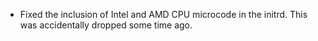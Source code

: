 - Fixed the inclusion of Intel and AMD CPU microcode in the initrd. This was accidentally dropped some time ago.
